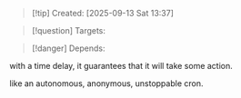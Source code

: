 
>[!tip] Created: [2025-09-13 Sat 13:37]

>[!question] Targets: 

>[!danger] Depends: 

with a time delay, it guarantees that it will take some action.

like an autonomous, anonymous, unstoppable cron.